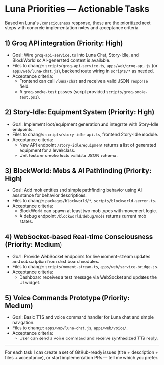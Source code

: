 # Luna Priorities — Actionable Tasks

Based on Luna's `/consciousness` response, these are the prioritized next steps with concrete implementation notes and acceptance criteria.

## 1) Groq API integration (Priority: High)
- Goal: Wire `groq-api-service.ts` into Luna Chat, Story-Idle, and BlockWorld so AI-generated content is available.
- Files to change: `scripts/groq-api-service.ts`, `apps/web/groq-api.js` (or `apps/web/luna-chat.js`), backend route wiring in `scripts/*` as needed.
- Acceptance criteria:
  - Frontend can call `/luna/chat` and receive a valid JSON `response` field.
  - A `groq-smoke-test` passes (script provided `scripts/groq-smoke-test.ps1`).

## 2) Story-Idle: Equipment System (Priority: High)
- Goal: Implement loot/equipment generation and integrate with Story-Idle endpoints.
- Files to change: `scripts/story-idle-api.ts`, frontend Story-Idle module.
- Acceptance criteria:
  - New API endpoint `/story-idle/equipment` returns a list of generated equipment for a level/class.
  - Unit tests or smoke tests validate JSON schema.

## 3) BlockWorld: Mobs & AI Pathfinding (Priority: High)
- Goal: Add mob entities and simple pathfinding behavior using AI assistance for behavior descriptions.
- Files to change: `packages/blockworld/*`, `scripts/blockworld-server.ts`.
- Acceptance criteria:
  - BlockWorld can spawn at least two mob types with movement logic.
  - A debug endpoint `/blockworld/debug/mobs` returns current mob states.

## 4) WebSocket-based Real-time Consciousness (Priority: Medium)
- Goal: Provide WebSocket endpoints for live moment-stream updates and subscription from dashboard modules.
- Files to change: `scripts/moment-stream.ts`, `apps/web/service-bridge.js`.
- Acceptance criteria:
  - Dashboard receives a test message via WebSocket and updates the UI widget.

## 5) Voice Commands Prototype (Priority: Medium)
- Goal: Basic TTS and voice command handler for Luna chat and simple navigation.
- Files to change: `apps/web/luna-chat.js`, `apps/web/voice/`.
- Acceptance criteria:
  - User can send a voice command and receive synthesized TTS reply.

---

For each task I can create a set of GitHub-ready issues (title + description + files + acceptance), or start implementation PRs — tell me which you prefer.
